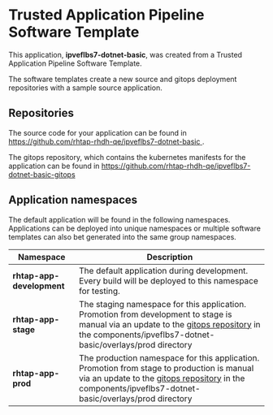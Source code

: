 # Trusted Application Pipeline Software Template

This application, **ipveflbs7-dotnet-basic**, was created from a Trusted Application Pipeline Software Template.

The software templates create a new source and gitops deployment repositories with a sample source application. 

## Repositories

The source code for your application can be found in [https://github.com/rhtap-rhdh-qe/ipveflbs7-dotnet-basic ](https://github.com/rhtap-rhdh-qe/ipveflbs7-dotnet-basic ).
 
The gitops repository, which contains the kubernetes manifests for the application can be found in 
[https://github.com/rhtap-rhdh-qe/ipveflbs7-dotnet-basic-gitops ](https://github.com/rhtap-rhdh-qe/ipveflbs7-dotnet-basic-gitops ) 

## Application namespaces 

The default application will be found in the following namespaces. Applications can be deployed into unique namespaces or multiple software templates can also bet generated into the same group namespaces.  

|  Namespace   |  Description   |  
| -------- | -------- |   
| **rhtap-app-development** | The default application during development. Every build will be deployed to this namespace for testing. | 
| **rhtap-app-stage** | The staging namespace for this application. Promotion from development to stage is manual via an update to the [gitops repository](https://github.com/rhtap-rhdh-qe/ipveflbs7-dotnet-basic-gitops ) in the components/ipveflbs7-dotnet-basic/overlays/prod directory |  
| **rhtap-app-prod** | The production namespace for this application. Promotion from stage to production is manual via an update to the [gitops repository](https://github.com/rhtap-rhdh-qe/ipveflbs7-dotnet-basic-gitops ) in the components/ipveflbs7-dotnet-basic/overlays/prod directory | 